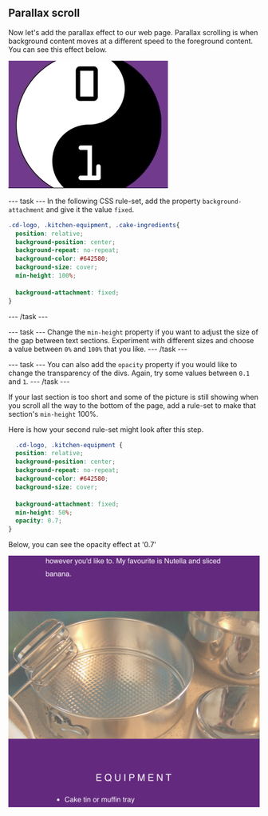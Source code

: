## Parallax scroll

Now let's add the parallax effect to our web page. Parallax scrolling is when background content moves at a different speed to the foreground content. You can see this effect below.

![gif of the Sweet scroll in action.](images/ParallaxDemo.gif)

--- task ---
In the following CSS rule-set, add the property ```background-attachment``` and give it the value ```fixed```.

```css
.cd-logo, .kitchen-equipment, .cake-ingredients{
  position: relative;
  background-position: center;
  background-repeat: no-repeat;
  background-color: #642580;
  background-size: cover;
  min-height: 100%;

  background-attachment: fixed;
}
```
--- /task ---

--- task ---
Change the ```min-height``` property if you want to adjust the size of the gap between text sections. Experiment with different sizes and choose a value between `0%` and `100%` that you like.
--- /task ---

--- task ---
You can also add the ```opacity``` property if you would like to change the transparency of the divs. Again, try some values between `0.1` and `1`.
--- /task ---

If your last section is too short and some of the picture is still showing when you scroll all the way to the bottom of the page, add a rule-set to make that section's ```min-height``` 100%.

Here is how your second rule-set might look after this step.
```css
  .cd-logo, .kitchen-equipment {
  position: relative;
  background-position: center;
  background-repeat: no-repeat;
  background-color: #642580;
  background-size: cover;

  background-attachment: fixed;
  min-height: 50%;
  opacity: 0.7;
}
```

Below, you can see the opacity effect at '0.7'

![Image of project after current step](images/AfterStep3.png)